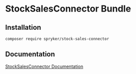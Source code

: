# StockSalesConnector Bundle

## Installation

```
composer require spryker/stock-sales-connector
```

## Documentation

[StockSalesConnector Documentation](https://spryker.github.io/stock-sales-connector/index.html)
